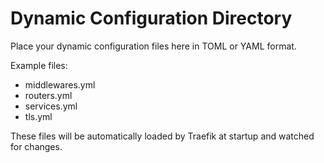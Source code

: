 # Dynamic Configuration Directory

Place your dynamic configuration files here in TOML or YAML format.

Example files:

- middlewares.yml
- routers.yml
- services.yml
- tls.yml

These files will be automatically loaded by Traefik at startup and watched for changes.